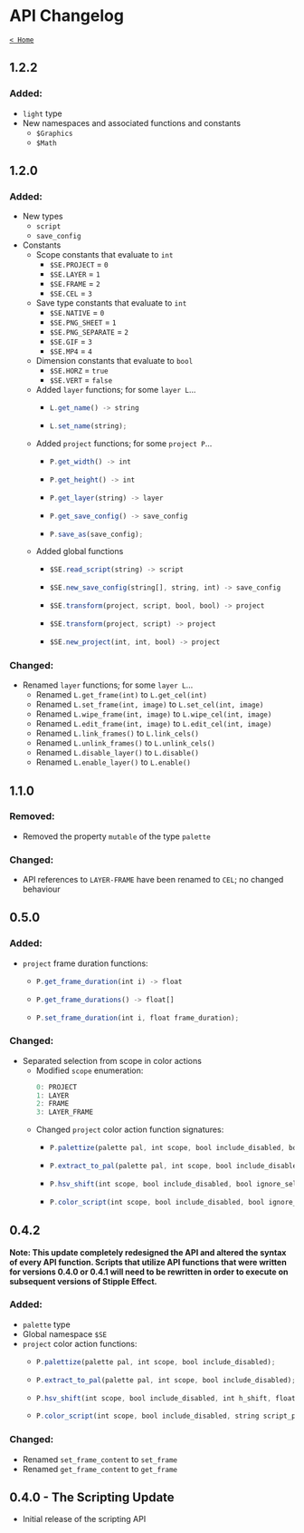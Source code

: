 # API Changelog

[`< Home`](README.md)

## 1.2.2

<!-- TODO -->
### Added:
* `light` type
* New namespaces and associated functions and constants
  * `$Graphics`
  * `$Math`

## 1.2.0

### Added:
* New types
  * `script`
  * `save_config`
* Constants 
  * Scope constants that evaluate to `int`
    * `$SE.PROJECT` = `0`
    * `$SE.LAYER` = `1`
    * `$SE.FRAME` = `2`
    * `$SE.CEL` = `3`
  * Save type constants that evaluate to `int`
    * `$SE.NATIVE` = `0`
    * `$SE.PNG_SHEET` = `1`
    * `$SE.PNG_SEPARATE` = `2`
    * `$SE.GIF` = `3`
    * `$SE.MP4` = `4`
  * Dimension constants that evaluate to `bool`
    * `$SE.HORZ` = `true`
    * `$SE.VERT` = `false`
  * Added `layer` functions; for some `layer L`...
    * ```js
      L.get_name() -> string
      ```
    * ```js
      L.set_name(string);
      ```
  * Added `project` functions; for some `project P`...
    * ```js
      P.get_width() -> int
      ```
    * ```js
      P.get_height() -> int
      ```
    * ```js
      P.get_layer(string) -> layer
      ```
    * ```js
      P.get_save_config() -> save_config
      ```
    * ```js
      P.save_as(save_config);
      ```
  * Added global functions
    * ```js
      $SE.read_script(string) -> script
      ```
    * ```js
      $SE.new_save_config(string[], string, int) -> save_config
      ```
    * ```js
      $SE.transform(project, script, bool, bool) -> project
      ```
    * ```js
      $SE.transform(project, script) -> project
      ```
    * ```js
      $SE.new_project(int, int, bool) -> project
      ```

### Changed:
* Renamed `layer` functions; for some `layer L`... 
  * Renamed `L.get_frame(int)` to `L.get_cel(int)`
  * Renamed `L.set_frame(int, image)` to `L.set_cel(int, image)`
  * Renamed `L.wipe_frame(int, image)` to `L.wipe_cel(int, image)`
  * Renamed `L.edit_frame(int, image)` to `L.edit_cel(int, image)`
  * Renamed `L.link_frames()` to `L.link_cels()`
  * Renamed `L.unlink_frames()` to `L.unlink_cels()`
  * Renamed `L.disable_layer()` to `L.disable()`
  * Renamed `L.enable_layer()` to `L.enable()`

## 1.1.0

### Removed:

* Removed the property `mutable` of the type `palette`

### Changed:

* API references to `LAYER-FRAME` have been renamed to `CEL`; no changed behaviour

## 0.5.0

### Added:

* `project` frame duration functions:
  * ```js
    P.get_frame_duration(int i) -> float
    ```
  * ```js
    P.get_frame_durations() -> float[]
    ```
  * ```js
    P.set_frame_duration(int i, float frame_duration);
    ```

### Changed:

* Separated selection from scope in color actions
  * Modified `scope` enumeration:
    ```js
    0: PROJECT
    1: LAYER
    2: FRAME
    3: LAYER_FRAME
    ```
  * Changed `project` color action function signatures:
    * ```js
      P.palettize(palette pal, int scope, bool include_disabled, bool ignore_selection);
      ```
    * ```js
      P.extract_to_pal(palette pal, int scope, bool include_disabled, bool ignore_selection);
      ```
    * ```js
      P.hsv_shift(int scope, bool include_disabled, bool ignore_selection, int h_shift, N s_shift, N v_shift);
      ```
    * ```js
      P.color_script(int scope, bool include_disabled, bool ignore_selection, string script_path);
      ```

## 0.4.2

**Note: This update completely redesigned the API and altered the syntax of every API function. Scripts that utilize API functions that were written for versions 0.4.0 or 0.4.1 will need to be rewritten in order to execute on subsequent versions of Stipple Effect.**

### Added:

* `palette` type
* Global namespace `$SE`
* `project` color action functions:
  * ```js
    P.palettize(palette pal, int scope, bool include_disabled);
    ```
  * ```js
    P.extract_to_pal(palette pal, int scope, bool include_disabled);
    ```
  * ```js
    P.hsv_shift(int scope, bool include_disabled, int h_shift, float s_shift, float v_shift);
    ```
  * ```js
    P.color_script(int scope, bool include_disabled, string script_path);
    ```

### Changed:

* Renamed `set_frame_content` to `set_frame`
* Renamed `get_frame_content` to `get_frame`

## 0.4.0 - The Scripting Update

* Initial release of the scripting API